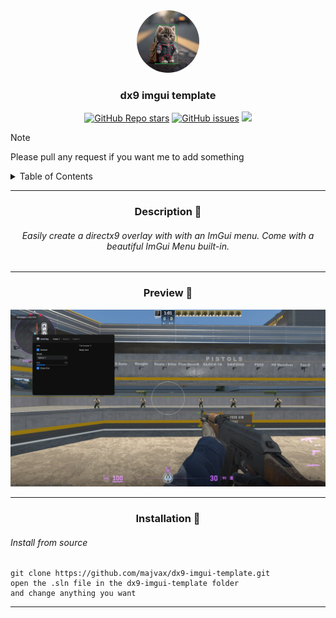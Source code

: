 
<div align="center">
    <img src="https://raw.githubusercontent.com/majvax/pyoverlay/master/image/project.gif" style="border-radius: 50%; width: 100px; height: 100px" alt="logo">
    <H3>dx9 imgui template </H3>
    <p> 
        <a href="https://github.com/majvax/dx9-imgui-template/stargazers"><img alt="GitHub Repo stars" src="https://img.shields.io/github/stars/majvax/dx9-imgui-template?style=for-the-badge&labelColor=363a4f&color=b7bdf8"></a>
        <a href="https://github.com/majvax/dx9-imgui-template/issues"><img alt="GitHub issues" src="https://img.shields.io/github/issues/majvax/dx9-imgui-template?style=for-the-badge&labelColor=363a4f&color=f5a97f"></a>
        <a href="https://github.com/majvax/dx9-imgui-template/contributors"><img src="https://img.shields.io/github/contributors/majvax/dx9-imgui-template?colorA=363a4f&colorB=a6da95&style=for-the-badge"></a>
    </p>    
</div>

> [!NOTE]
> Please pull any request if you want me to add something

<details>
    <summary>Table of Contents</summary>
    <ol>
        <li><a href="#description">Description</a></li>
        <li><a href="#preview">Preview</a></li>
        <li>
            <a href="#getting-started">Getting Started</a>
            <ul>
                <li><a href="#installation">Installation</a></li>
            </ul>
        </li>
    </ol>
</details>

<hr>

<div align="center" id="preview">
    <H3>Description 📸</H3>
    <h6>Easily create a directx9 overlay with with an ImGui menu. Come with a beautiful ImGui Menu built-in.<H6>
</div>

<hr>


<div align="center" id="preview">
    <H3>Preview 📸</H3>
    <img src="image/preview.jpg" style="" alt="preview">
</div>
<hr>
<div align="center" id="installation">
    <H3>Installation 💾</H3>

<div align="left">
<H6>Install from source</H6>


```
git clone https://github.com/majvax/dx9-imgui-template.git
open the .sln file in the dx9-imgui-template folder
and change anything you want
```

</div>
</div>
<hr>


